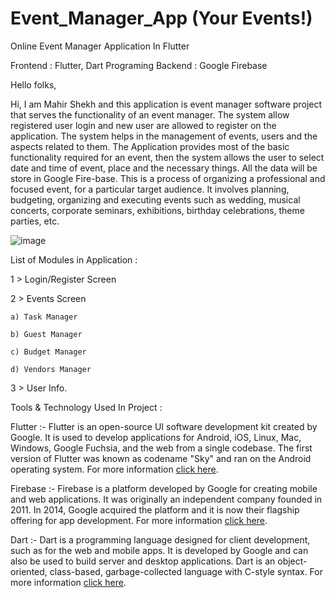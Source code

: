 # Event_Manager_App (Your Events!)

Online Event Manager Application In Flutter 

Frontend : Flutter, Dart Programing
Backend : Google Firebase

Hello folks,

Hi, I am Mahir Shekh and this application is event manager software project that serves the functionality of an event manager. The system allow registered user login and new user are allowed to register on the application. The system helps in the management of events, users and the aspects related to them. The Application provides most of the basic functionality required for an event, then the system allows the user to select date and time of event, place and the necessary things. All the data will be store in Google Fire-base. This is a process of organizing a professional and focused event, for a particular target audience. It involves planning, budgeting, organizing and executing events such as wedding, musical concerts, corporate seminars, exhibitions, birthday celebrations, theme parties, etc.


![image](https://user-images.githubusercontent.com/72331249/115496556-8a545780-a287-11eb-8958-672e66373726.png)

List of Modules in Application : 

1 > Login/Register Screen 

2 > Events Screen

    a) Task Manager 
    
    b) Guest Manager
    
    c) Budget Manager
    
    d) Vendors Manager
    
3 > User Info.


Tools & Technology  Used In Project :

Flutter :-  Flutter is an open-source UI software development kit created by Google. It is used to develop applications for Android, iOS, Linux, Mac, Windows, Google Fuchsia, and the web from a single codebase. The first version of Flutter was known as codename "Sky" and ran on the Android operating system. For more information [click here](https://flutter.dev/).

Firebase :-  Firebase is a platform developed by Google for creating mobile and web applications. It was originally an independent company founded in 2011. In 2014, Google acquired the platform and it is now their flagship offering for app development. For more information [click here](https://firebase.google.com/).

Dart :-  Dart is a programming language designed for client development, such as for the web and mobile apps. It is developed by Google and can also be used to build server and desktop applications. Dart is an object-oriented, class-based, garbage-collected language with C-style syntax. For more information [click here](https://dart.dev/).

